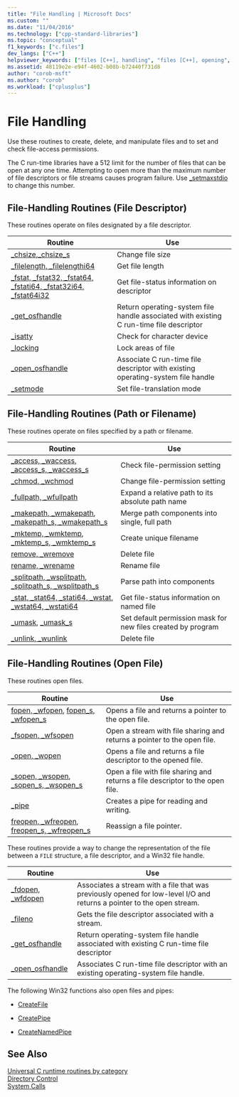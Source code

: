 ```yaml
---
title: "File Handling | Microsoft Docs"
ms.custom: ""
ms.date: "11/04/2016"
ms.technology: ["cpp-standard-libraries"]
ms.topic: "conceptual"
f1_keywords: ["c.files"]
dev_langs: ["C++"]
helpviewer_keywords: ["files [C++], handling", "files [C++], opening", "files [C++], manipulating"]
ms.assetid: 48119e2e-e94f-4602-b08b-b72440f731d8
author: "corob-msft"
ms.author: "corob"
ms.workload: ["cplusplus"]
---
```

# File Handling

Use these routines to create, delete, and manipulate files and to set and check file-access permissions.

The C run-time libraries have a 512 limit for the number of files that can be open at any one time. Attempting to open more than the maximum number of file descriptors or file streams causes program failure. Use [_setmaxstdio](../c-runtime-library/reference/setmaxstdio.md) to change this number.

## File-Handling Routines (File Descriptor)

These routines operate on files designated by a file descriptor.

|Routine|Use|
|-------------|---------|
|[_chsize](../c-runtime-library/reference/chsize.md),[_chsize_s](../c-runtime-library/reference/chsize-s.md)|Change file size|
|[_filelength, _filelengthi64](../c-runtime-library/reference/filelength-filelengthi64.md)|Get file length|
|[_fstat, _fstat32, _fstat64, _fstati64, _fstat32i64, _fstat64i32](../c-runtime-library/reference/fstat-fstat32-fstat64-fstati64-fstat32i64-fstat64i32.md)|Get file-status information on descriptor|
|[_get_osfhandle](../c-runtime-library/reference/get-osfhandle.md)|Return operating-system file handle associated with existing C run-time file descriptor|
|[_isatty](../c-runtime-library/reference/isatty.md)|Check for character device|
|[_locking](../c-runtime-library/reference/locking.md)|Lock areas of file|
|[_open_osfhandle](../c-runtime-library/reference/open-osfhandle.md)|Associate C run-time file descriptor with existing operating-system file handle|
|[_setmode](../c-runtime-library/reference/setmode.md)|Set file-translation mode|

## File-Handling Routines (Path or Filename)

These routines operate on files specified by a path or filename.

|Routine|Use|
|-------------|---------|
|[_access, _waccess](../c-runtime-library/reference/access-waccess.md), [_access_s, _waccess_s](../c-runtime-library/reference/access-s-waccess-s.md)|Check file-permission setting|
|[_chmod, _wchmod](../c-runtime-library/reference/chmod-wchmod.md)|Change file-permission setting|
|[_fullpath, _wfullpath](../c-runtime-library/reference/fullpath-wfullpath.md)|Expand a relative path to its absolute path name|
|[_makepath, _wmakepath](../c-runtime-library/reference/makepath-wmakepath.md), [_makepath_s, _wmakepath_s](../c-runtime-library/reference/makepath-s-wmakepath-s.md)|Merge path components into single, full path|
|[_mktemp, _wmktemp](../c-runtime-library/reference/mktemp-wmktemp.md), [_mktemp_s, _wmktemp_s](../c-runtime-library/reference/mktemp-s-wmktemp-s.md)|Create unique filename|
|[remove, _wremove](../c-runtime-library/reference/remove-wremove.md)|Delete file|
|[rename, _wrename](../c-runtime-library/reference/rename-wrename.md)|Rename file|
|[_splitpath, _wsplitpath](../c-runtime-library/reference/splitpath-wsplitpath.md), [_splitpath_s, _wsplitpath_s](../c-runtime-library/reference/splitpath-s-wsplitpath-s.md)|Parse path into components|
|[_stat, _stat64, _stati64, _wstat, _wstat64, _wstati64](../c-runtime-library/reference/stat-functions.md)|Get file-status information on named file|
|[_umask](../c-runtime-library/reference/umask.md), [_umask_s](../c-runtime-library/reference/umask-s.md)|Set default permission mask for new files created by program|
|[_unlink, _wunlink](../c-runtime-library/reference/unlink-wunlink.md)|Delete file|

## File-Handling Routines (Open File)

These routines open files.

|Routine|Use|
|-------------|---------|
|[fopen, _wfopen](../c-runtime-library/reference/fopen-wfopen.md), [fopen_s, _wfopen_s](../c-runtime-library/reference/fopen-s-wfopen-s.md)|Opens a file and returns a pointer to the open file.|
|[_fsopen, _wfsopen](../c-runtime-library/reference/fsopen-wfsopen.md)|Open a stream with file sharing and returns a pointer to the open file.|
|[_open, _wopen](../c-runtime-library/reference/open-wopen.md)|Opens a file and returns a file descriptor to the opened file.|
|[_sopen, _wsopen](../c-runtime-library/reference/sopen-wsopen.md), [_sopen_s, _wsopen_s](../c-runtime-library/reference/sopen-s-wsopen-s.md)|Open a file with file sharing and returns a file descriptor to the open file.|
|[_pipe](../c-runtime-library/reference/pipe.md)|Creates a pipe for reading and writing.|
|[freopen, _wfreopen](../c-runtime-library/reference/freopen-wfreopen.md), [freopen_s, _wfreopen_s](../c-runtime-library/reference/freopen-s-wfreopen-s.md)|Reassign a file pointer.|

These routines provide a way to change the representation of the file between a `FILE` structure, a file descriptor, and a Win32 file handle.

|Routine|Use|
|-------------|---------|
|[_fdopen, _wfdopen](../c-runtime-library/reference/fdopen-wfdopen.md)|Associates a stream with a file that was previously opened for low-level I/O and returns a pointer to the open stream.|
|[_fileno](../c-runtime-library/reference/fileno.md)|Gets the file descriptor associated with a stream.|
|[_get_osfhandle](../c-runtime-library/reference/get-osfhandle.md)|Return operating-system file handle associated with existing C run-time file descriptor|
|[_open_osfhandle](../c-runtime-library/reference/open-osfhandle.md)|Associates C run-time file descriptor with an existing operating-system file handle.|

 The following Win32 functions also open files and pipes:

- [CreateFile](/windows/desktop/api/fileapi/nf-fileapi-createfilea)

- [CreatePipe](http://msdn.microsoft.com/library/windows/desktop/aa365152.aspx)

- [CreateNamedPipe](/windows/desktop/api/winbase/nf-winbase-createnamedpipea)

## See Also

[Universal C runtime routines by category](../c-runtime-library/run-time-routines-by-category.md)<br/>
[Directory Control](../c-runtime-library/directory-control.md)<br/>
[System Calls](../c-runtime-library/system-calls.md)<br/>
